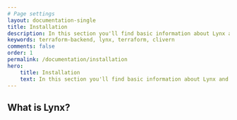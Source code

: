 ```yaml
---
# Page settings
layout: documentation-single
title: Installation
description: In this section you'll find basic information about Lynx and how to install it and use it properly. If you're first time user then you should read this section first.
keywords: terraform-backend, lynx, terraform, clivern
comments: false
order: 1
permalink: /documentation/installation
hero:
    title: Installation
    text: In this section you'll find basic information about Lynx and how to install it and use it properly. If you're first time user then you should read this section first.
---
```


## What is Lynx?
